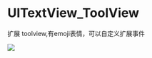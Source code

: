 # UITextView_ToolView
扩展 toolview,有emoji表情，可以自定义扩展事件

![](https://github.com/jiutianhuanpei/UITextView_ToolView/raw/master/InputViewDemo/ScreenShots/1.png)
